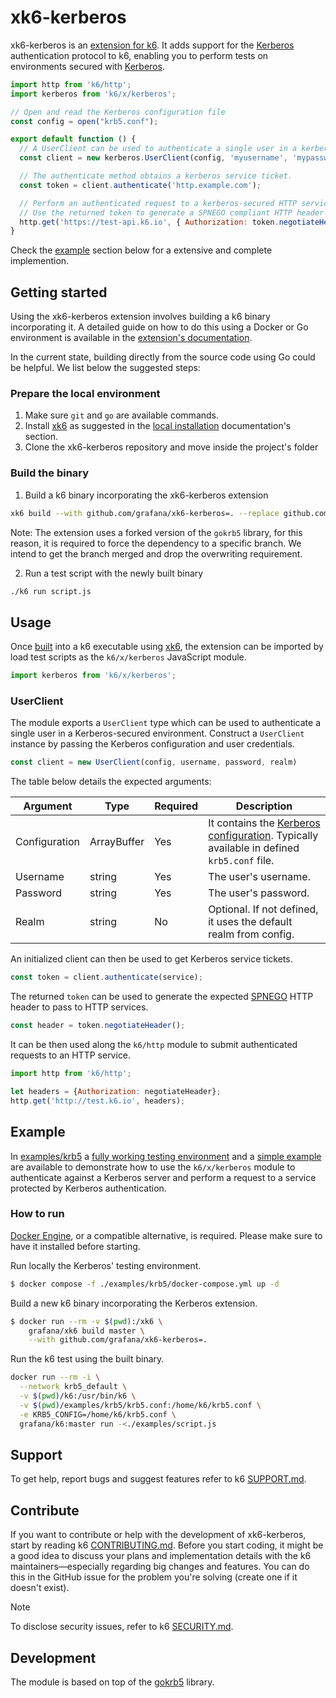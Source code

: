 # xk6-kerberos

xk6-kerberos is an [extension for k6](https://k6.io/docs/extensions). It adds support for the [Kerberos](https://web.mit.edu/kerberos) authentication protocol to k6, enabling you to perform tests on environments secured with [Kerberos](https://web.mit.edu/kerberos). 

```javascript
import http from 'k6/http';
import kerberos from 'k6/x/kerberos';

// Open and read the Kerberos configuration file
const config = open("krb5.conf");

export default function () {
  // A UserClient can be used to authenticate a single user in a kerberos-secured environment.
  const client = new kerberos.UserClient(config, 'myusername', 'mypassword');

  // The authenticate method obtains a kerberos service ticket.
  const token = client.authenticate('http.example.com');

  // Perform an authenticated request to a kerberos-secured HTTP service.
  // Use the returned token to generate a SPNEGO compliant HTTP header to pass to HTTP services.
  http.get('https://test-api.k6.io', { Authorization: token.negotiateHeader(); });
}
```

Check the [example](#example) section below for a extensive and complete implemention.

## Getting started

Using the xk6-kerberos extension involves building a k6 binary incorporating it. A detailed guide on how to do this using a Docker or Go environment is available in the [extension's documentation](https://k6.io/docs/extensions/guides/build-a-k6-binary-using-go).

In the current state, building directly from the source code using Go could be helpful. We list below the suggested steps:

### Prepare the local environment

1. Make sure `git` and `go` are available commands.
2. Install [xk6](https://github.com/grafana/xk6#local-installation) as suggested in the [local installation](https://github.com/grafana/xk6#local-installation) documentation's section.
3. Clone the xk6-kerberos repository and move inside the project's folder

### Build the binary

1. Build a k6 binary incorporating the xk6-kerberos extension
```bash
xk6 build --with github.com/grafana/xk6-kerberos=. --replace github.com/jcmturner/gokrb5/v8=github.com/grafana/gokrb5/v8@fix-130
```

Note: The extension uses a forked version of the `gokrb5` library, for this reason, it is required to force the dependency to a specific branch. We intend to get the branch merged and drop the overwriting requirement.

2. Run a test script with the newly built binary
```bash
./k6 run script.js
```

## Usage

Once [built](#getting-started) into a k6 executable using [xk6](https://github.com/grafana/xk6), the extension can be imported by load test scripts as the `k6/x/kerberos` JavaScript module.

```javascript
import kerberos from 'k6/x/kerberos';
```

### UserClient

The module exports a `UserClient` type which can be used to authenticate a single user in a Kerberos-secured environment. Construct a `UserClient` instance by passing the Kerberos configuration and user credentials.

```js
const client = new UserClient(config, username, password, realm)
```

The table below details the expected arguments:

| Argument | Type | Required | Description |
|----------|------|----------|-------------|
| Configuration | ArrayBuffer | Yes | It contains the [Kerberos configuration](https://web.mit.edu/kerberos/krb5-1.12/doc/admin/conf_files/krb5_conf.html). Typically available in defined `krb5.conf` file. |
| Username      | string      | Yes | The user's username. |
| Password      | string      | Yes | The user's password. |
| Realm         | string      | No  | Optional. If not defined, it uses the default realm from config. |

An initialized client can then be used to get Kerberos service tickets.

```js
const token = client.authenticate(service);
```

The returned `token` can be used to generate the expected [SPNEGO](https://datatracker.ietf.org/doc/html/rfc4559#section-4.2) HTTP header to pass to HTTP services.

```js
const header = token.negotiateHeader();
```

It can be then used along the `k6/http` module to submit authenticated requests to an HTTP service.

```js
import http from 'k6/http';

let headers = {Authorization: negotiateHeader};
http.get('http://test.k6.io', headers);
```

## Example

In [examples/krb5](./examples/krb5) a [fully working testing environment](./examples/krb5/docker-compose.yml) and a [simple example](./examples/script.js) are available to demonstrate how to use the `k6/x/kerberos` module to authenticate against a Kerberos server and perform a request to a service protected by Kerberos authentication.

### How to run

[Docker Engine](https://docs.docker.com/engine), or a compatible alternative, is required. Please make sure to have it installed before starting.

Run locally the Kerberos' testing environment.

```sh
$ docker compose -f ./examples/krb5/docker-compose.yml up -d
```

Build a new k6 binary incorporating the Kerberos extension.

```sh
$ docker run --rm -v $(pwd):/xk6 \
    grafana/xk6 build master \
    --with github.com/grafana/xk6-kerberos=.
```

Run the k6 test using the built binary.

```sh
docker run --rm -i \
  --network krb5_default \
  -v $(pwd)/k6:/usr/bin/k6 \
  -v $(pwd)/examples/krb5/krb5.conf:/home/k6/krb5.conf \
  -e KRB5_CONFIG=/home/k6/krb5.conf \
  grafana/k6:master run -<./examples/script.js
```

## Support

To get help, report bugs and suggest features refer to k6 [SUPPORT.md](https://github.com/grafana/k6#support).

## Contribute

If you want to contribute or help with the development of xk6-kerberos, start by reading k6 [CONTRIBUTING.md](https://github.com/grafana/k6/blob/master/CONTRIBUTING.md).  Before you start coding, it might be a good idea to discuss your plans and implementation details with the k6 maintainers—especially regarding big changes and features. You can do this in the GitHub issue for the problem you're solving (create one if it doesn't exist).

> [!NOTE]  
> To disclose security issues, refer to k6 [SECURITY.md](https://github.com/grafana/k6/blob/master/SECURITY.md).

## Development

The module is based on top of the [gokrb5](https://github.com/jcmturner/gokrb5) library.
